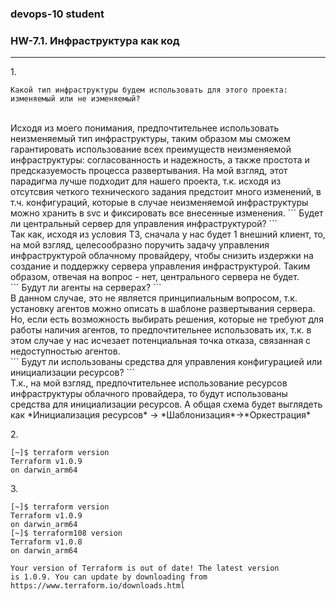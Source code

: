 ### devops-10 student

### HW-7.1. Инфраструктура как код

---

1.<br>

```
Какой тип инфраструктуры будем использовать для этого проекта: изменяемый или не изменяемый?
```
</br>
Исходя из моего понимания, предпочтительнее использовать неизменяемый тип инфраструктуры, таким образом мы сможем гарантировать использование всех преимуществ неизменяемой инфраструктуры: согласованность и надежность, а также простота и предсказуемость процесса развертывания. На мой взгляд, этот парадигма лучше подходит для нашего проекта, т.к. исходя из отсутсвия четкого технического задания предстоит много изменений, в т.ч. конфигураций, которые в случае неизменяемой инфраструктуры можно хранить в svc и фиксировать все внесенные изменения.
```
Будет ли центральный сервер для управления инфраструктурой?
```
</br>
Так как, исходя из условия ТЗ, сначала у нас будет 1 внешний клиент, то, на мой взгляд, целесообразно поручить задачу управления инфраструктурой облачному провайдеру, чтобы снизить издержки на создание и поддержку сервера управления инфраструктурой. Таким образом, отвечая на вопрос - нет, центрального сервера не будет.</br>
```
Будут ли агенты на серверах?
```
</br>
В данном случае, это не является принципиальным вопросом, т.к. установку агентов можно описать в шаблоне развертывания сервера. Но, если есть возможность выбирать решения, которые не требуют для работы наличия агентов, то предпочтительнее использовать их, т.к. в этом случае у нас исчезает потенциальная точка отказа, связанная с недоступностью агентов.</br>
```
Будут ли использованы средства для управления конфигурацией или инициализации ресурсов?
```
</br>
Т.к., на мой взгляд, предпочтительнее использование ресурсов инфраструктуры облачного провайдера, то будут использованы средства для инициализации ресурсов. А общая схема будет выглядеть как *Инициализация ресурсов* -> *Шаблонизация*->*Оркестрация*

2.<br>

```
[~]$ terraform version
Terraform v1.0.9
on darwin_arm64
```
3.</br> 

```
[~]$ terraform version
Terraform v1.0.9
on darwin_arm64
[~]$ terraform108 version
Terraform v1.0.8
on darwin_arm64

Your version of Terraform is out of date! The latest version
is 1.0.9. You can update by downloading from https://www.terraform.io/downloads.html
```
